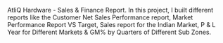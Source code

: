 AtliQ Hardware - Sales & Finance Report.
In this project, I built different reports like the Customer Net Sales Performance report, Market Performance Report VS Target, Sales report for the Indian Market, P & L Year for Different Markets & GM% by Quarters of Different Sub Zones.
